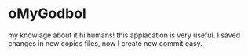 # oMyGodbol
my knowlage about it
hi humans!
this applacation is very useful. I saved changes in new copies files, now I create new commit easy.


